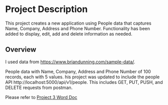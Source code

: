 # Project Description
This project creates a new application using People data that captures Name, Company, Address and Phone Number.  Functionality has been added to display, edit, add and delete information as needed.  

##  Overview
I used data from https://www.briandunning.com/sample-data/. 

People data with Name, Company, Address and Phone Number of 100 records, each with 5 values.
his project was updated to include the people API http://localhost:5000/api/v1/people. This includes GET, PUT, PUSH, and DELETE requests from postman.

Please refer to <a href="https://github.com/sainarasimhak/Project3/blob/master/PJ3.docx">Project 3 Word Doc</a>
